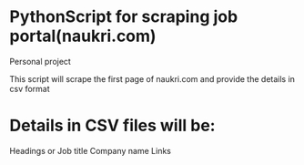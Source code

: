 # PythonScript for scraping job portal(naukri.com)
Personal project

This script will scrape the first page of naukri.com and provide the details in csv format

# Details in CSV files will be:
Headings or Job title
Company name
Links

